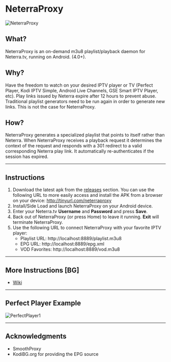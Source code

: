 # NeterraProxy

![NeterraProxy](https://raw.githubusercontent.com/sgloutnikov/NeterraProxy/master/app/src/main/res/mipmap-xxhdpi/ic_launcher.png)

## What?
NeterraProxy is an on-demand m3u8 playlist/playback daemon for Neterra.tv, running on Android. (4.0+).

## Why?
Have the freedom to watch on your desired IPTV player or TV (Perfect Player, Kodi IPTV Simple, Android Live Channels, GSE Smart IPTV Player, etc). Play links issued by Neterra expire after 12 hours to prevent abuse. Traditional playlist generators need to be run again in order to generate new links. This is not the case for NeterraProxy.

## How?
NeterraProxy generates a specialized playlist that points to itself rather than Neterra. When NeterraProxy receives a playback request it determines the context of the request and responds with a 301 redirect to a valid corresponding Neterra play link. It automatically re-authenticates if the session has expired.

---
## Instructions
1) Download the latest apk from the [releases](https://github.com/sgloutnikov/NeterraProxy/releases) section. You can use the following URL to more easily access and install the APK from a browser on your device: http://tinyurl.com/neterraproxy
2) Install/Side Load and launch NeterraProxy on your Android device. 
3) Enter your Neterra.tv **Username** and **Password** and press **Save**.
4) Back out of NeterraProxy (or press Home) to leave it running. **Exit** will terminate NeterraProxy.
5) Use the following URL to connect NeterraProxy with your favorite IPTV player:
    * Playlist URL: http://localhost:8889/playlist.m3u8
    * EPG URL: http://localhost:8889/epg.xml
    * VOD Favorites: http://localhost:8889/vod.m3u8
---
## More Instructions [BG]

* [Wiki](https://github.com/sgloutnikov/NeterraProxy/wiki)
---
## Perfect Player Example
![PerfectPlayer1](https://raw.githubusercontent.com/sgloutnikov/NeterraProxy/master/screenshots/ppdemo1.png)

---
## Acknowledgments
* SmoothProxy
* KodiBG.org for providing the EPG source
